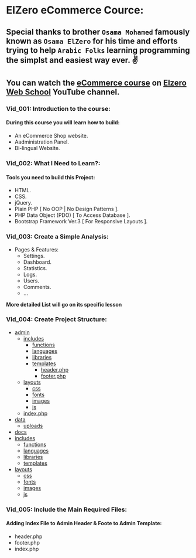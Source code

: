 # ElZero eCommerce Cource:
## Special thanks to brother `Osama Mohamed` famously known as `Osama ElZero` for his time and efforts trying to help `Arabic Folks` learning programming the simplst and easiest way ever. :v:

## You can watch the [eCommerce course][1] on [Elzero Web School][2] YouTube channel.

### Vid_001: Introduction to the course:
#### During this course you will learn how to build:
- An eCommerce Shop website.
- Aadministration Panel.
- Bi-lingual Website.

### Vid_002: What I Need to Learn?:
#### Tools you need to build this Project:
- HTML.
- CSS.
- jQuery.
- Plain PHP [ No OOP | No Design Patterns ].
- PHP Data Object (PDO) [ To Access Database ].
- Bootstrap Framework Ver.3 [ For Responsive Layouts ].

### Vid_003: Create a Simple Analysis:
- Pages & Features:
    + Settings.
    + Dashboard.
    + Statistics.
    + Logs.
    + Users.
    + Comments.
    + ...

**More detailed List will go on its specific lesson**

### Vid_004: Create Project Structure:
- [admin][3]
    + [includes][4]
        - [functions][5]
        - [languages][6]
        - [libraries][7]
        - [templates][8]
            + [header.php][27]
            + [footer.php][28]
    + [layouts][9]
        - [css][10]
        - [fonts][11]
        - [images][12]
        - [js][13]
    + [index.php][29]
- [data][14]
    + [uploads][15]
- [docs][16]
- [includes][17]
    + [functions][18]
    + [languages][19]
    + [libraries][20]
    + [templates][21]
- [layouts][22]
    + [css][23]
    + [fonts][24]
    + [images][25]
    + [js][26]

### Vid_005: Include the Main Required Files:
#### Adding Index File to Admin Header & Foote to Admin Template:
+ header.php
+ footer.php
+ index.php








[//]: <> (Course Links)
[1]:    https://www.youtube.com/playlist?list=PLDoPjvoNmBAxdiBh6J62wOzEnvC4CNuFU
[2]:    https://www.youtube.com/user/OsamaElzero

[//]: <> (Admin Relative Links)
[3]:    ./admin
[4]:    ./admin/includes
[5]:    ./admin/includes/functions
[6]:    ./admin/includes/languages
[7]:    ./admin/includes/libraries
[8]:    ./admin/includes/templates
[9]:    ./admin/layout
[10]:   ./admin/layout/css
[11]:   ./admin/layout/fonts
[12]:   ./admin/layout/images
[13]:   ./admin/layout/js

[//]: <> (Application Relative Links)
[14]:   ./data
[15]:   ./data/uploads
[16]:   ./docs

[17]:   ./includes
[18]:   ./includes/functions
[19]:   ./includes/languages
[20]:   ./includes/libraries
[21]:   ./includes/templates
[22]:   ./layout
[23]:   ./layout/css
[24]:   ./layout/fonts
[25]:   ./layout/images
[26]:   ./layout/js

[27]:   ./admin/includes/templates/header.php
[28]:   ./admin/includes/templates/footer.php
[29]:   ./admin/index.php
